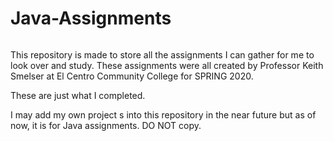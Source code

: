 # Java-Assignments

######

This repository is made to store all the assignments I can gather for me to look over and study. 
These assignments were all created by Professor Keith Smelser at El Centro Community College for SPRING 2020.

These are just what I completed.

I may add my own project s into this repository in the near future but as of now, it is for Java assignments. DO NOT copy.

######
